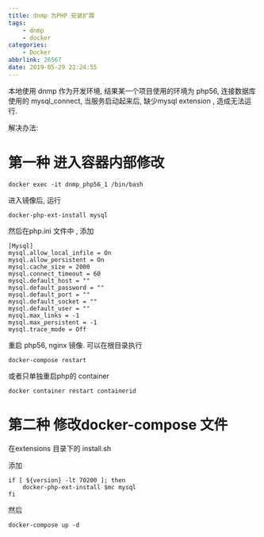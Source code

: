```yaml
---
title: dnmp 为PHP 安装扩展
tags: 
	- dnmp
	- docker
categories: 
	- Docker
abbrlink: 26567
date: 2019-05-29 22:24:55
---
```


本地使用 dnmp 作为开发环境, 结果某一个项目使用的环境为 php56, 连接数据库使用的 mysql_connect, 当服务启动起来后, 
缺少mysql extension , 造成无法运行. 

解决办法:

# 第一种 进入容器内部修改
```
docker exec -it dnmp_php56_1 /bin/bash
```

进入镜像后, 运行
```
docker-php-ext-install mysql
```

然后在php.ini 文件中 , 添加

```
[Mysql]
mysql.allow_local_infile = On
mysql.allow_persistent = On
mysql.cache_size = 2000
mysql.connect_timeout = 60
mysql.default_host = ""
mysql.default_password = ""
mysql.default_port = ""
mysql.default_socket = ""
mysql.default_user = ""
mysql.max_links = -1
mysql.max_persistent = -1
mysql.trace_mode = Off
```

重启 php56, nginx 镜像. 
可以在根目录执行 

```
docker-compose restart 
```
或者只单独重启php的 container
```
docker container restart containerid
```

#  第二种 修改docker-compose 文件

在extensions 目录下的 install.sh 

添加 

```
if [ ${version} -lt 70200 ]; then
    docker-php-ext-install $mc mysql
fi
```
然后
```
docker-compose up -d
```


